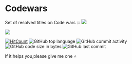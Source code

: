 # Codewars
Set of resolved titles on Code wars :boom:
![](https://www.codewars.com/users/Jackyjk)

![](https://www.codewars.com/users/Jackyjk/badges/large) 

[![HitCount](http://hits.dwyl.io/Automedon/codewars.svg)](http://hits.dwyl.io/Jackyjk/Codewars)
![GitHub top language](https://img.shields.io/github/languages/top/Jackyjk/Codewars)
![GitHub commit activity](https://img.shields.io/github/commit-activity/m/Jackyjk/Codewars)
![GitHub code size in bytes](https://img.shields.io/github/languages/code-size/Jackyjk/Codewars)
![GitHub last commit](https://img.shields.io/github/last-commit/Jackyjk/Codewars)
 
If it helps you,please give me one :star:
